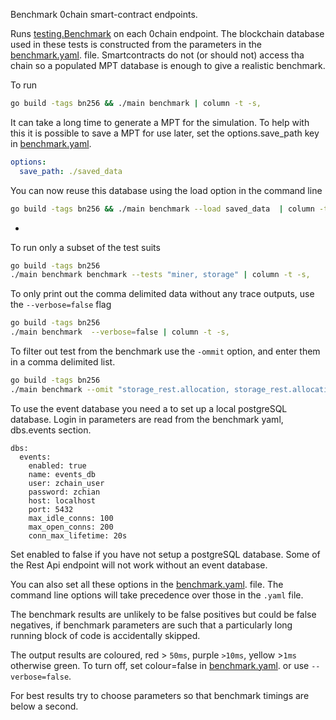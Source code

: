 Benchmark 0chain smart-contract endpoints.

Runs [testing.Benchmark](https://pkg.go.dev/testing#Benchmark) on each 0chain endpoint. 
The blockchain database used in these tests is constructed from the parameters in the
[benchmark.yaml](https://github.com/0chain/0chain/blob/staging/code/go/0chain.net/smartcontract/benchmark/main/config/benchmark.yaml).
file. Smartcontracts do not (or should not) access tha chain so a populated 
MPT database is enough to give a realistic benchmark.

To run
```bash
go build -tags bn256 && ./main benchmark | column -t -s,
```

It can take a long time to generate a MPT for the simulation. To help with this 
it is possible to save a MPT for use later, set the options.save_path key in
[benchmark.yaml](https://github.com/0chain/0chain/blob/staging/code/go/0chain.net/smartcontract/benchmark/main/config/benchmark.yaml).
```yaml
options:
  save_path: ./saved_data
```
You can now reuse this database using the load option in the command line
```bash
go build -tags bn256 && ./main benchmark --load saved_data  | column -t -s,
```

-

To run only a subset of the test suits
```bash
go build -tags bn256
./main benchmark benchmark --tests "miner, storage" | column -t -s,
```

To only print out the comma delimited data without any trace outputs, use the `--verbose=false` flag
```bash
go build -tags bn256
./main benchmark  --verbose=false | column -t -s,
```

To filter out test from the benchmark use the `-ommit` option,
and enter them in a comma delimited list.
```bash
go build -tags bn256
./main benchmark --omit "storage_rest.allocation, storage_rest.allocations" | column -t -s,
```

To use the event database you need a to set up a local postgreSQL database. Login in parameters
are read from the benchmark yaml, dbs.events section.
```yanl
dbs:
  events:
    enabled: true
    name: events_db
    user: zchain_user
    password: zchian
    host: localhost
    port: 5432
    max_idle_conns: 100
    max_open_conns: 200
    conn_max_lifetime: 20s
```
Set enabled to false if you have not setup a postgreSQL database. Some of the Rest Api
endpoint will not work without an event database.

You can also set all these options in the
[benchmark.yaml](https://github.com/0chain/0chain/blob/staging/code/go/0chain.net/smartcontract/benchmark/main/config/benchmark.yaml).
file. The command line options will take precedence over those in the `.yaml` file.

The benchmark results are unlikely to be false positives but could  be false negatives, 
if benchmark parameters are such that a particularly long running block of code 
is accidentally skipped.

The output results are coloured, red > `50ms`, purple `>10ms`, yellow >`1ms` 
otherwise green. To turn off, set colour=false in
[benchmark.yaml](https://github.com/0chain/0chain/blob/staging/code/go/0chain.net/smartcontract/benchmark/main/config/benchmark.yaml).
or use `--verbose=false`.

For best results try to choose parameters so that benchmark timings are below a second.
